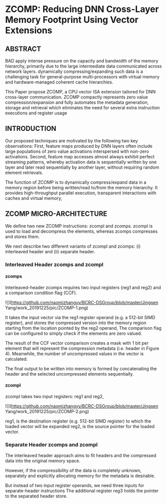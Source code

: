 # ZCOMP: Reducing DNN Cross-Layer Memory Footprint Using Vector Extensions


## ABSTRACT

BAD
apply intense pressure on the capacity and bandwidth of the memory hierarchy, primarily due to the large intermediate data communicated across network layers.
dynamically compressing/expanding such data is a challenging task for general-purpose multi-processors with virtual memory and hardware-managed coherent cache hierarchies.


This Paper
propose ZCOMP, a CPU vector ISA extension tailored for DNN cross-layer communication.
ZCOMP compactly represents zero value compression/expansion and fully automates the metadata generation, storage and retrieval which eliminates the need for several extra instruction executions and register usage




## INTRODUCTION

Our proposed techniques are motivated by the following two key observations:
First, feature maps produced by DNN layers often include large populations of zero value activations interspersed with non-zero activations.
Second, feature map accesses almost always exhibit perfect streaming patterns, whereby activation data is sequentially written by one layer and later read sequentially by another layer, without requiring random element retrievals.

The function of ZCOMP is to dynamically compress/expand data in a memory region before being written/read to/from the memory hierarchy.
It provides high-throughput parallel execution, transparent interactions with caches and virtual memory,



##  ZCOMP MICRO-ARCHITECTURE

We define two new ZCOMP instructions:
zcompl and zcomps. 
zcompl is used to load and decompress the elements, whereas zcomps compresses and stores them.

We next describe two different variants of zcompl and zcomps: (i) interleaved header and (ii) separate header.


###  Interleaved Header zcomps and zcompl

#### zcomps

Interleaved-header zcomps requires two input registers (reg1 and reg2) and a comparison condition flag (CCF). 

![](https://github.com/naomizhangyy/BCRC-DSGroup/blob/master/Jingsen Yang/work_20191225/pic/ZCOMP-1.png)


It takes the input vector via the reg1 register operand (e.g. a 512-bit SIMD register),
and stores the compressed version into the memory region starting from the location pointed by the reg2 operand,
The comparison flag can be configured to simply check if the elements are zero valued.

The result of the CCF vector comparison creates a mask with 1 bit per element that will represent the compression metadata (i.e. header in Figure 4).
Meanwhile, the number of uncompressed values in the vector is calculated.

The final output to be written into memory is formed by concatenating the header and the selected uncompressed elements sequentially. 

#### zcompl

zcompl takes two input registers: reg1 and reg2,

![](https://github.com/naomizhangyy/BCRC-DSGroup/blob/master/Jingsen Yang/work_20191225/pic/ZCOMP-2.png)

reg1, is the destination register (e.g. 512-bit SIMD register) to which the loaded vector will be expanded
reg2, is the source pointer for the loaded vector.


###  Separate Header zcomps and zcompl
The interleaved header approach aims to fit headers and the compressed data into the original memory space.

However, if the compressibility of the data is completely unknown, separately and explicitly allocating memory for the metadata is desirable.

But instead of two input register operands, we need three inputs for separate-header instructions
The additional register reg3 holds the pointer to the separated header store. 






















